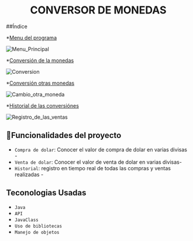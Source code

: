<h1 align="center"> CONVERSOR DE MONEDAS </h1>

##Índice

*[Menu del programa](#Título-e-imagen-de-portada)

![Menu_Principal](https://github.com/Jorge-nafa/Conversor_de_monedas/assets/162073905/0a000e24-1d03-478f-831c-be45684fb39b)

*[Conversión de la monedas](#insignias)

![Conversion](https://github.com/Jorge-nafa/Conversor_de_monedas/assets/162073905/3530c2f2-952d-4d4c-89bb-a9e6e659bf7d)

*[Conversión otras monedas](#índice)

![Cambio_otra_moneda](https://github.com/Jorge-nafa/Conversor_de_monedas/assets/162073905/342f2eed-da5a-4107-90eb-24ea5a73ad70)

*[Historial de las conversiónes](#índice)

![Registro_de_las_ventas](https://github.com/Jorge-nafa/Conversor_de_monedas/assets/162073905/95632186-9361-491f-b541-b449c7bc1042)


## :hammer:Funcionalidades del proyecto

- `Compra de dolar`: Conocer el valor de compra de dolar en varias divisas -
-  `Venta de dolar`: Conocer el valor de venta de dolar en varias divisas-
-  `Historial`: registro en tiempo real de todas las compras y ventas realizadas -

## Teconologias Usadas

- `Java`
- `API`
- `JavaClass`
- `Uso de bibliotecas`
- `Manejo de objetos`

